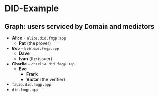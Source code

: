 # DID-Example

## Graph: users serviced by Domain and mediators
  - **Alice** - `alice.did.fmgp.app`
    - **Pat** (the prover)
  - **Bob** - `bob.did.fmgp.app`
    - **Dave**
    - **Ivan** (the issuer)
  - **Charlie** - `charlie.did.fmgp.app`
    - **Eve**
      - **Frank**
      - **Victor** (the verifier)
  - `fabio.did.fmgp.app`
  - `did.fmgp.app`